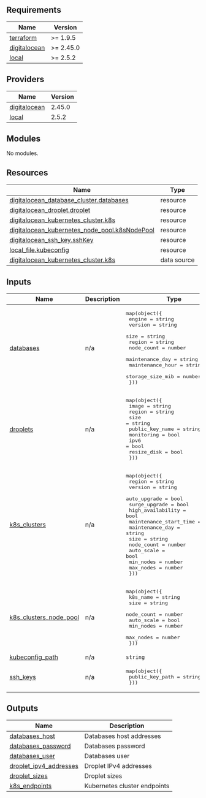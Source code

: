 ## Requirements

| Name | Version |
|------|---------|
| <a name="requirement_terraform"></a> [terraform](#requirement\_terraform) | >= 1.9.5 |
| <a name="requirement_digitalocean"></a> [digitalocean](#requirement\_digitalocean) | >= 2.45.0 |
| <a name="requirement_local"></a> [local](#requirement\_local) | >= 2.5.2 |

## Providers

| Name | Version |
|------|---------|
| <a name="provider_digitalocean"></a> [digitalocean](#provider\_digitalocean) | 2.45.0 |
| <a name="provider_local"></a> [local](#provider\_local) | 2.5.2 |

## Modules

No modules.

## Resources

| Name | Type |
|------|------|
| [digitalocean_database_cluster.databases](https://registry.terraform.io/providers/digitalocean/digitalocean/latest/docs/resources/database_cluster) | resource |
| [digitalocean_droplet.droplet](https://registry.terraform.io/providers/digitalocean/digitalocean/latest/docs/resources/droplet) | resource |
| [digitalocean_kubernetes_cluster.k8s](https://registry.terraform.io/providers/digitalocean/digitalocean/latest/docs/resources/kubernetes_cluster) | resource |
| [digitalocean_kubernetes_node_pool.k8sNodePool](https://registry.terraform.io/providers/digitalocean/digitalocean/latest/docs/resources/kubernetes_node_pool) | resource |
| [digitalocean_ssh_key.sshKey](https://registry.terraform.io/providers/digitalocean/digitalocean/latest/docs/resources/ssh_key) | resource |
| [local_file.kubeconfig](https://registry.terraform.io/providers/hashicorp/local/latest/docs/resources/file) | resource |
| [digitalocean_kubernetes_cluster.k8s](https://registry.terraform.io/providers/digitalocean/digitalocean/latest/docs/data-sources/kubernetes_cluster) | data source |

## Inputs

| Name | Description | Type | Default | Required |
|------|-------------|------|---------|:--------:|
| <a name="input_databases"></a> [databases](#input\_databases) | n/a | <pre>map(object({<br/>    engine           = string<br/>    version          = string<br/>    size             = string<br/>    region           = string<br/>    node_count       = number<br/>    maintenance_day  = string<br/>    maintenance_hour = string<br/>    storage_size_mib = number<br/>  }))</pre> | `{}` | no |
| <a name="input_droplets"></a> [droplets](#input\_droplets) | n/a | <pre>map(object({<br/>    image           = string<br/>    region          = string<br/>    size            = string<br/>    public_key_name = string<br/>    monitoring      = bool<br/>    ipv6            = bool<br/>    resize_disk     = bool<br/>  }))</pre> | `{}` | no |
| <a name="input_k8s_clusters"></a> [k8s\_clusters](#input\_k8s\_clusters) | n/a | <pre>map(object({<br/>    region                 = string<br/>    version                = string<br/>    auto_upgrade           = bool<br/>    surge_upgrade          = bool<br/>    high_availability      = bool<br/>    maintenance_start_time = string<br/>    maintenance_day        = string<br/>    size                   = string<br/>    node_count             = number<br/>    auto_scale             = bool<br/>    min_nodes              = number<br/>    max_nodes              = number<br/>  }))</pre> | `{}` | no |
| <a name="input_k8s_clusters_node_pool"></a> [k8s\_clusters\_node\_pool](#input\_k8s\_clusters\_node\_pool) | n/a | <pre>map(object({<br/>    k8s_name   = string<br/>    size       = string<br/>    node_count = number<br/>    auto_scale = bool<br/>    min_nodes  = number<br/>    max_nodes  = number<br/>  }))</pre> | `{}` | no |
| <a name="input_kubeconfig_path"></a> [kubeconfig\_path](#input\_kubeconfig\_path) | n/a | `string` | n/a | yes |
| <a name="input_ssh_keys"></a> [ssh\_keys](#input\_ssh\_keys) | n/a | <pre>map(object({<br/>    public_key_path = string<br/>  }))</pre> | `{}` | no |

## Outputs

| Name | Description |
|------|-------------|
| <a name="output_databases_host"></a> [databases\_host](#output\_databases\_host) | Databases host addresses |
| <a name="output_databases_password"></a> [databases\_password](#output\_databases\_password) | Databases password |
| <a name="output_databases_user"></a> [databases\_user](#output\_databases\_user) | Databases user |
| <a name="output_droplet_ipv4_addresses"></a> [droplet\_ipv4\_addresses](#output\_droplet\_ipv4\_addresses) | Droplet IPv4 addresses |
| <a name="output_droplet_sizes"></a> [droplet\_sizes](#output\_droplet\_sizes) | Droplet sizes |
| <a name="output_k8s_endpoints"></a> [k8s\_endpoints](#output\_k8s\_endpoints) | Kubernetes cluster endpoints |
